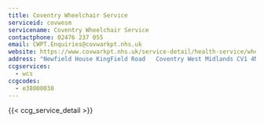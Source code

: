 ```yaml
---
title: Coventry Wheelchair Service
serviceid: covwesm
servicename: Coventry Wheelchair Service
contactphone: 02476 237 055
email: CWPT.Enquiries@covwarkpt.nhs.uk
website: https://www.covwarkpt.nhs.uk/service-detail/health-service/wheelchair-service-128/
address: "Newfield House KingField Road   Coventry West Midlands CV1 4NZ"
ccgservices:
  - wcs
ccgcodes:
  - e38000038
---
```


{{< ccg_service_detail >}}
